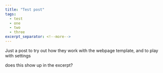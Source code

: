 ```yaml
---
title: "Test post"
tags:
  - test
  - one
  - two
  - three
excerpt_separator: <!--more-->
---
```


Just a post to try out how they work with the webpage template, and to play with settings  
  
<!--more-->
does this show up in the excerpt?

